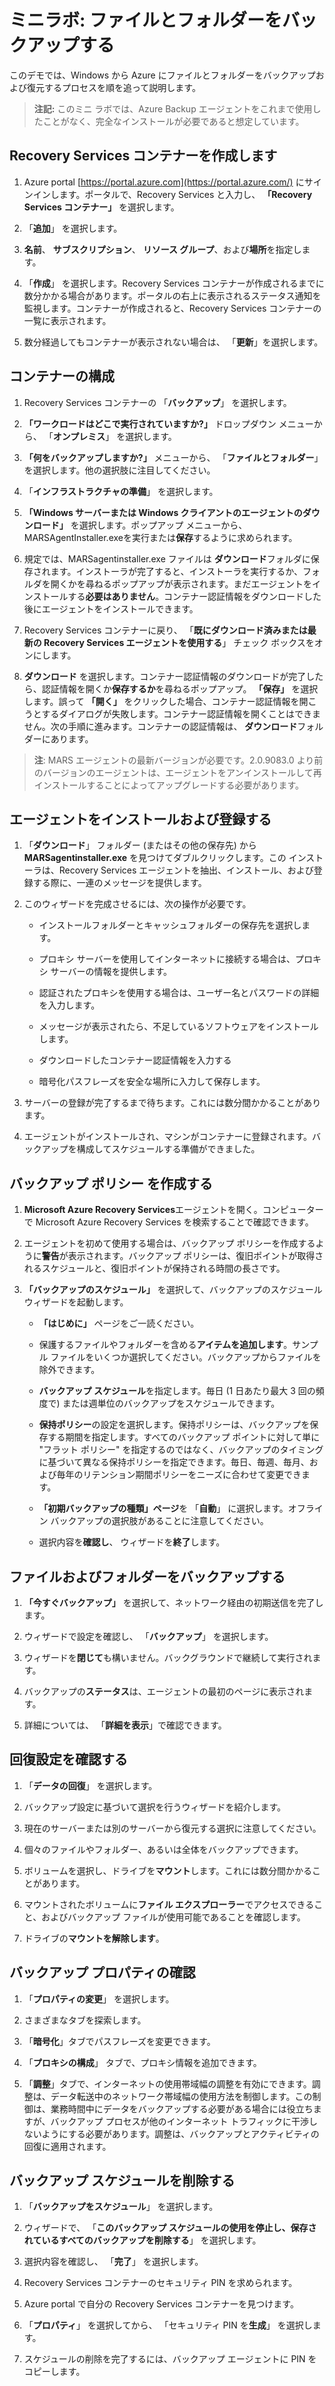 ﻿# ミニラボ: ファイルとフォルダーをバックアップする

このデモでは、Windows から Azure にファイルとフォルダーをバックアップおよび復元するプロセスを順を追って説明します。

> **注記:** このミニ ラボでは、Azure Backup エージェントをこれまで使用したことがなく、完全なインストールが必要であると想定しています。 

## Recovery Services コンテナーを作成します

1. Azure portal [https://portal.azure.com](https://portal.azure.com/) にサインインします。ポータルで、Recovery Services と入力し、 **「Recovery Services コンテナー」** を選択します。

2. 「**追加**」 を選択します。

3. **名前**、 **サブスクリプション**、 **リソース グループ**、および**場所**を指定します。 

4. 「**作成**」 を選択します。Recovery Services コンテナーが作成されるまでに数分かかる場合があります。ポータルの右上に表示されるステータス通知を監視します。コンテナーが作成されると、Recovery Services コンテナーの一覧に表示されます。 

5. 数分経過してもコンテナーが表示されない場合は、 「**更新**」を選択します。

## コンテナーの構成

1. Recovery Services コンテナーの 「**バックアップ**」 を選択します。

2. **「ワークロードはどこで実行されていますか?」** ドロップダウン メニューから、 「**オンプレミス**」 を選択します。

3. **「何をバックアップしますか?」** メニューから、 「**ファイルとフォルダー**」 を選択します。他の選択肢に注目してください。

4. 「**インフラストラクチャの準備**」 を選択します。 

5. **「Windows サーバーまたは Windows クライアントのエージェントのダウンロード」** を選択します。ポップアップ メニューから、MARSAgentInstaller.exeを実行または**保存**するように求められます。

6. 規定では、MARSagentinstaller.exe ファイルは **ダウンロード**フォルダに保存されます。インストーラが完了すると、インストーラを実行するか、フォルダを開くかを尋ねるポップアップが表示されます。まだエージェントをインストールする**必要はありません**。コンテナー認証情報をダウンロードした後にエージェントをインストールできます。

7. Recovery Services コンテナーに戻り、 「**既にダウンロード済みまたは最新の Recovery Services エージェントを使用する**」 チェック ボックスをオンにします。

8. **ダウンロード** を選択します。コンテナー認証情報のダウンロードが完了したら、認証情報を開くか**保存するか**を尋ねるポップアップ。 **「保存」** を選択します。誤って **「開く」** をクリックした場合、コンテナー認証情報を開こうとするダイアログが失敗します。コンテナー認証情報を開くことはできません。次の手順に進みます。コンテナーの認証情報は、 **ダウンロード**フォルダーにあります。

> **注**: MARS エージェントの最新バージョンが必要です。2.0.9083.0 より前のバージョンのエージェントは、エージェントをアンインストールして再インストールすることによってアップグレードする必要があります。 

## エージェントをインストールおよび登録する
1. 「**ダウンロード**」 フォルダー (またはその他の保存先) から **MARSagentinstaller.exe** を見つけてダブルクリックします。この 
インストーラは、Recovery Services エージェントを抽出、インストール、および登録する際に、一連のメッセージを提供します。
2. このウィザードを完成させるには、次の操作が必要です。

   * インストールフォルダーとキャッシュフォルダーの保存先を選択します。

   * プロキシ サーバーを使用してインターネットに接続する場合は、プロキシ サーバーの情報を提供します。

   * 認証されたプロキシを使用する場合は、ユーザー名とパスワードの詳細を入力します。

   * メッセージが表示されたら、不足しているソフトウェアをインストールします。  

   * ダウンロードしたコンテナー認証情報を入力する

   * 暗号化パスフレーズを安全な場所に入力して保存します。

3. サーバーの登録が完了するまで待ちます。これには数分間かかることがあります。 

4. エージェントがインストールされ、マシンがコンテナーに登録されます。バックアップを構成してスケジュールする準備ができました。

## バックアップ ポリシー を作成する

1. **Microsoft Azure Recovery Services**エージェントを開く。コンピューターで Microsoft Azure Recovery Services を検索することで確認できます。 

2. エージェントを初めて使用する場合は、バックアップ ポリシーを作成するように**警告**が表示されます。バックアップ ポリシーは、復旧ポイントが取得されるスケジュールと、復旧ポイントが保持される時間の長さです。 

3. **「バックアップのスケジュール」** を選択して、バックアップのスケジュール ウィザードを起動します。

    * **「はじめに」** ページをご一読ください。

    * 保護するファイルやフォルダーを含める**アイテムを追加します**。サンプル ファイルをいくつか選択してください。バックアップからファイルを除外できます。 

    * **バックアップ スケジュール**を指定します。毎日 (1 日あたり最大 3 回の頻度で) または週単位のバックアップをスケジュールできます。

    * **保持ポリシー**の設定を選択します。保持ポリシーは、バックアップを保存する期間を指定します。すべてのバックアップ ポイントに対して単に "フラット ポリシー" を指定するのではなく、バックアップのタイミングに基づいて異なる保持ポリシーを指定できます。毎日、毎週、毎月、および毎年のリテンション期間ポリシーをニーズに合わせて変更できます。

    * **「初期バックアップの種類」ページ**を 「**自動**」 に選択します。オフライン バックアップの選択肢があることに注意してください。

    * 選択内容を**確認し**、 ウィザードを**終了**します。

## ファイルおよびフォルダーをバックアップする

1. **「今すぐバックアップ」** を選択して、ネットワーク経由の初期送信を完了します。

2. ウィザードで設定を確認し、 「**バックアップ**」 を選択します。

3. ウィザードを**閉じて**も構いません。バックグラウンドで継続して実行されます。 

4. バックアップの**ステータス**は、エージェントの最初のページに表示されます。 

5. 詳細については、 「**詳細を表示**」で確認できます。

## 回復設定を確認する

1. 「**データの回復**」 を選択します。

2. バックアップ設定に基づいて選択を行うウィザードを紹介します。 

3. 現在のサーバーまたは別のサーバーから復元する選択に注意してください。 

4. 個々のファイルやフォルダー、あるいは全体をバックアップできます。

5. ボリュームを選択し、ドライブを**マウント**します。これには数分間かかることがあります。

6. マウントされたボリュームに**ファイル エクスプローラー**でアクセスできること、およびバックアップ ファイルが使用可能であることを確認します。

7. ドライブの**マウントを解除します**。 

## バックアップ プロパティの確認

1. 「**プロパティの変更**」 を選択します。

2. さまざまなタブを探索します。

3. 「**暗号化**」タブでパスフレーズを変更できます。

4. 「**プロキシの構成**」 タブで、プロキシ情報を追加できます。

5. 「**調整**」タブで、インターネットの使用帯域幅の調整を有効にできます。調整は、データ転送中のネットワーク帯域幅の使用方法を制御します。この制御は、業務時間中にデータをバックアップする必要がある場合には役立ちますが、バックアップ プロセスが他のインターネット トラフィックに干渉しないようにする必要があります。調整は、バックアップとアクティビティの回復に適用されます。

## バックアップ スケジュールを削除する

1. 「**バックアップをスケジュール**」 を選択します。

2. ウィザードで、 「**このバックアップ スケジュールの使用を停止し、保存されているすべてのバックアップを削除する**」 を選択します。

3. 選択内容を確認し、 「**完了**」 を選択します。

4. Recovery Services コンテナーのセキュリティ PIN を求められます。

5. Azure portal で自分の Recovery Services コンテナーを見つけます。

6. 「**プロパティ**」 を選択してから、 「セキュリティ PIN を**生成**」 を選択します。

7. スケジュールの削除を完了するには、バックアップ エージェントに PIN をコピーします。
